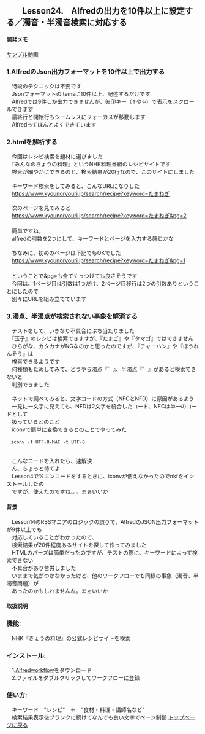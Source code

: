 ## 　　Lesson24.　Alfredの出力を10件以上に設定する／濁音・半濁音検索に対応する  
#### 開発メモ
[サンプル動画](https://user-images.githubusercontent.com/40127279/126054702-f0eb69c7-1ded-4978-ba3a-36a4bbd56076.mp4)
### 1.AlfredのJson出力フォーマットを10件以上で出力する
　特段のテクニックは不要です
<br>　Jsonフォーマットのitemsに10件以上、記述するだけです
<br>　Alfredでは9件しか出力できませんが、矢印キー（↑や↓）で表示をスクロールできます
<br>　最終行と開始行もシームレスにフォーカスが移動します
<br>　Alfredってほんとよくできています
### 2.htmlを解析する
　今回はレシピ検索を題材に選びました
<br>　『みんなのきょうの料理』というNHK料理番組のレシピサイトです
<br>　検索が細やかにできるのと、検索結果が20行なので、このサイトにしました
<br>
<br>　キーワード検索をしてみると、こんなURLになりした
<br>　https://www.kyounoryouri.jp/search/recipe?keyword=たまねぎ
<br>
<br>　次のページを見てみると
<br>　https://www.kyounoryouri.jp/search/recipe?keyword=たまねぎ&pg=2
<br>　
<br>　簡単ですね。
<br>　alfredの引数を2つにして、キーワードとページを入力する感じかな
<br>
<br>　ちなみに、初めのページは下記でもOKでした
<br>　https://www.kyounoryouri.jp/search/recipe?keyword=たまねぎ&pg=1
<br>　
<br>　ということで&pg=も全てくっつけても良さそうです
<br>　今回は、1ページ目は引数は1つだけ、2ページ目移行は2つの引数ありということにしたので
<br>　別々にURLを組み立てています
### 3.濁点、半濁点が検索されない事象を解消する
　テストをして、いきなり不具合にぶち当たりました
<br>　『玉子』のレシピは検索できますが、『たまご』や『タマゴ』ではできません
<br>　ひらがな、カタカナがNGなのかと思ったのですが、『チャーハン』や『ほうれんそう』は
<br>　検索できるようです
<br>　何種類もためしてみて、どうやら濁点『゛』、半濁点『゜』があると検索できないと
<br>　判別できました
<br>
<br>　ネットで調べてみると、文字コードの方式（NFCとNFD）に原因があるよう
<br>　一見に一文字に見えても、NFDは2文字を統合したコード、NFCは単一のコードとして
<br>　扱っているとのこと
<br>　iconvで簡単に変換できるとのことでやってみた
<br>
```
　iconv -f UTF-8-MAC -t UTF-8
```
<br>　こんなコードを入れたら、速解決
<br>　ん、ちょっと待てよ
<br>　Lesson4で%エンコードをするときに、iconvが使えなかったのでnkfをインストールしたの
<br>　ですが、使えたのですね。。。まぁいいか
<br>
#### 背景
　Lesson14のRSSマニアのロジックの誤りで、AlfredのJSON出力フォーマットが9件以上でも
<br>　対応していることがわかったので、
<br>　検索結果が20件程度あるサイトを探して作ってみました
<br>　HTMLのパーズは簡単だったのですが、テストの際に、キーワードによって検索できない
<br>　不具合があり苦労しました
<br>　いままで気がつかなかったけど、他のワークフローでも同様の事象（濁音、半濁音問題）が
<br>　あったのかもしれませんね。まぁいいか
#### 取扱説明
### 機能:
　NHK『きょうの料理』の公式レシピサイトを検索
### インストール:
　1.[Alfredworkflow](https://github.com/KitanoTamotsu/recipe/releases/download/1.0/recipe.alfredworkflow.zip)をダウンロード 
<br>　2.ファイルをダブルクリックしてワークフローに登録
### 使い方:
　キーワード　"レシピ"　＋　"食材・料理・講師名など" 
 <br>　検索結果表示後ブランクに続けてなんでも良い文字でページ制御
[トップページに戻る](https://kitanotamotsu.github.io/)

